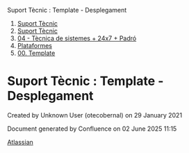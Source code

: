 Suport Tècnic : Template - Desplegament  

1.  [Suport Tècnic](index.html)
2.  [Suport Tècnic](13893782.html)
3.  [04 - Tècnica de sistemes + 24x7 + Padró](26313202.html)
4.  [Plataformes](Plataformes_41520520.html)
5.  [00\. Template](00.-Template_41520522.html)

Suport Tècnic : Template - Desplegament
=======================================

Created by Unknown User (otecobernal) on 29 January 2021

Document generated by Confluence on 02 June 2025 11:15

[Atlassian](http://www.atlassian.com/)